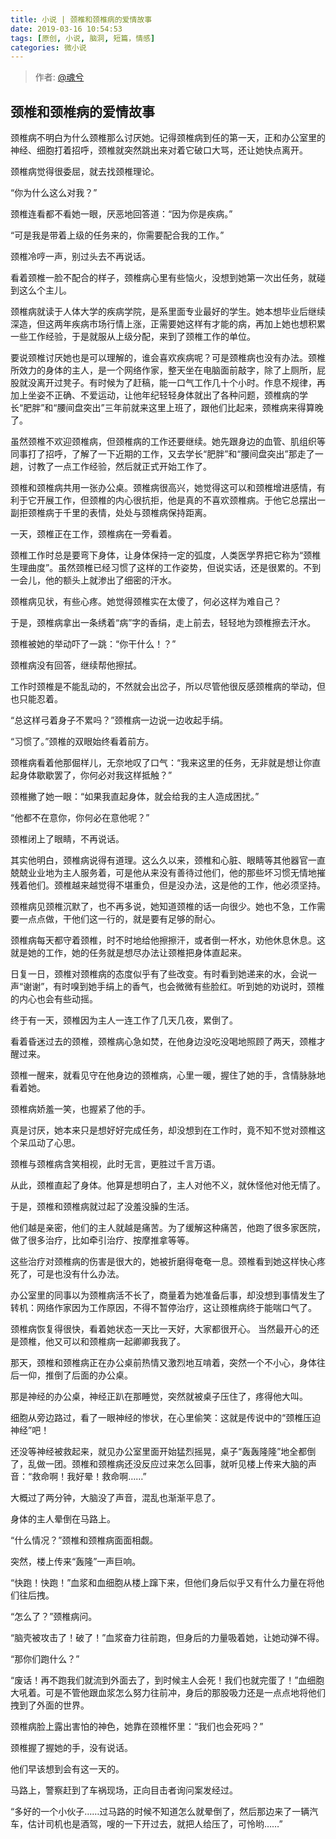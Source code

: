 ```yaml
---
title: 小说 | 颈椎和颈椎病的爱情故事
date: 2019-03-16 10:54:53
tags: [原创, 小说, 脑洞, 短篇，情感]
categories: 微小说
---
```


> 作者: [@魂兮](http://weibo.com/paigu77)

## 颈椎和颈椎病的爱情故事

  颈椎病不明白为什么颈椎那么讨厌她。记得颈椎病到任的第一天，正和办公室里的神经、细胞打着招呼，颈椎就突然跳出来对着它破口大骂，还让她快点离开。

  颈椎病觉得很委屈，就去找颈椎理论。

  “你为什么这么对我？”

  颈椎连看都不看她一眼，厌恶地回答道：“因为你是疾病。”

  “可是我是带着上级的任务来的，你需要配合我的工作。”

  颈椎冷哼一声，别过头去不再说话。

  看着颈椎一脸不配合的样子，颈椎病心里有些恼火，没想到她第一次出任务，就碰到这么个主儿。

  颈椎病就读于人体大学的疾病学院，是系里面专业最好的学生。她本想毕业后继续深造，但这两年疾病市场行情上涨，正需要她这样有才能的病，再加上她也想积累一些工作经验，于是就服从上级分配，来到了颈椎工作的单位。

  要说颈椎讨厌她也是可以理解的，谁会喜欢疾病呢？可是颈椎病也没有办法。颈椎所效力的身体的主人，是一个网络作家，整天坐在电脑面前敲字，除了上厕所，屁股就没离开过凳子。有时候为了赶稿，能一口气工作几十个小时。作息不规律，再加上坐姿不正确、不爱运动，让他年纪轻轻身体就出了各种问题，颈椎病的学长“肥胖”和“腰间盘突出”三年前就来这里上班了，跟他们比起来，颈椎病来得算晚了。

  虽然颈椎不欢迎颈椎病，但颈椎病的工作还要继续。她先跟身边的血管、肌组织等同事打了招呼，了解了一下近期的工作，又去学长“肥胖”和“腰间盘突出”那走了一趟，讨教了一点工作经验，然后就正式开始工作了。

  颈椎和颈椎病共用一张办公桌。颈椎病很高兴，她觉得这可以和颈椎增进感情，有利于它开展工作，但颈椎的内心很抗拒，他是真的不喜欢颈椎病。于他它总摆出一副拒颈椎病于千里的表情，处处与颈椎病保持距离。

  一天，颈椎正在工作，颈椎病在一旁看着。

  颈椎工作时总是要弯下身体，让身体保持一定的弧度，人类医学界把它称为“颈椎生理曲度”。虽然颈椎已经习惯了这样的工作姿势，但说实话，还是很累的。不到一会儿，他的额头上就渗出了细密的汗水。

  颈椎病见状，有些心疼。她觉得颈椎实在太傻了，何必这样为难自己？

  于是，颈椎病拿出一条绣着“病”字的香绢，走上前去，轻轻地为颈椎擦去汗水。

  颈椎被她的举动吓了一跳：“你干什么！？”

  颈椎病没有回答，继续帮他擦拭。

  工作时颈椎是不能乱动的，不然就会出岔子，所以尽管他很反感颈椎病的举动，但也只能忍着。

  “总这样弓着身子不累吗？”颈椎病一边说一边收起手绢。

  “习惯了。”颈椎的双眼始终看着前方。

  颈椎病看着他那倔样儿，无奈地叹了口气：“我来这里的任务，无非就是想让你直起身体歇歇罢了，你何必对我这样抵触？”

  颈椎撇了她一眼：“如果我直起身体，就会给我的主人造成困扰。”

  “他都不在意你，你何必在意他呢？”

  颈椎闭上了眼睛，不再说话。

  其实他明白，颈椎病说得有道理。这么久以来，颈椎和心脏、眼睛等其他器官一直兢兢业业地为主人服务着，可是他从来没有善待过他们，他的那些坏习惯无情地摧残着他们。颈椎越来越觉得不堪重负，但是没办法，这是他的工作，他必须坚持。

  颈椎病见颈椎沉默了，也不再多说，她知道颈椎的话一向很少。她也不急，工作需要一点点做，干他们这一行的，就是要有足够的耐心。

  颈椎病每天都守着颈椎，时不时地给他擦擦汗，或者倒一杯水，劝他休息休息。这就是她的工作，她的任务就是想尽办法让颈椎把身体直起来。

  日复一日，颈椎对颈椎病的态度似乎有了些改变。有时看到她递来的水，会说一声“谢谢”，有时嗅到她手绢上的香气，也会微微有些脸红。听到她的劝说时，颈椎的内心也会有些动摇。

  终于有一天，颈椎因为主人一连工作了几天几夜，累倒了。

  看着昏迷过去的颈椎，颈椎病心急如焚，在他身边没吃没喝地照顾了两天，颈椎才醒过来。

  颈椎一醒来，就看见守在他身边的颈椎病，心里一暖，握住了她的手，含情脉脉地看着她。

  颈椎病娇羞一笑，也握紧了他的手。

  真是讨厌，她本来只是想好好完成任务，却没想到在工作时，竟不知不觉对颈椎这个呆瓜动了心思。

  颈椎与颈椎病含笑相视，此时无言，更胜过千言万语。

  从此，颈椎直起了身体。他算是想明白了，主人对他不义，就休怪他对他无情了。

  于是，颈椎和颈椎病就过起了没羞没臊的生活。

  他们越是亲密，他们的主人就越是痛苦。为了缓解这种痛苦，他跑了很多家医院，做了很多治疗，比如牵引治疗、按摩推拿等等。

  这些治疗对颈椎病的伤害是很大的，她被折磨得奄奄一息。颈椎看到她这样快心疼死了，可是也没有什么办法。

  办公室里的同事以为颈椎病活不长了，商量着为她准备后事，却没想到事情发生了转机：网络作家因为工作原因，不得不暂停治疗，这让颈椎病终于能喘口气了。

  颈椎病恢复得很快，看着她状态一天比一天好，大家都很开心。 当然最开心的还是颈椎，他又可以和颈椎病一起卿卿我我了。

  那天，颈椎和颈椎病正在办公桌前热情又激烈地互啃着，突然一个不小心，身体往后一仰，推倒了后面的办公桌。

  那是神经的办公桌，神经正趴在那睡觉，突然就被桌子压住了，疼得他大叫。

  细胞从旁边路过，看了一眼神经的惨状，在心里偷笑：这就是传说中的“颈椎压迫神经”吧！

  还没等神经被救起来，就见办公室里面开始猛烈摇晃，桌子“轰轰隆隆”地全都倒了，乱做一团。颈椎和颈椎病还没反应过来怎么回事，就听见楼上传来大脑的声音：“救命啊！我好晕！救命啊……”

  大概过了两分钟，大脑没了声音，混乱也渐渐平息了。

  身体的主人晕倒在马路上。

  “什么情况？”颈椎和颈椎病面面相觑。

  突然，楼上传来“轰隆”一声巨响。

  “快跑！快跑！”血浆和血细胞从楼上蹿下来，但他们身后似乎又有什么力量在将他们往后拽。

  “怎么了？”颈椎病问。

  “脑壳被攻击了！破了！”血浆奋力往前跑，但身后的力量吸着她，让她动弹不得。

  “那你们跑什么？”

  “废话！再不跑我们就流到外面去了，到时候主人会死！我们也就完蛋了！”血细胞大吼着。可是不管他跟血浆怎么努力往前冲，身后的那股吸力还是一点点地将他们拽到了外面的世界。

  颈椎病脸上露出害怕的神色，她靠在颈椎怀里：“我们也会死吗？”

  颈椎握了握她的手，没有说话。

  他们早该想到会有这一天的。

  马路上，警察赶到了车祸现场，正向目击者询问案发经过。

  “多好的一个小伙子……过马路的时候不知道怎么就晕倒了，然后那边来了一辆汽车，估计司机也是酒驾，嗖的一下开过去，就把人给压了，可怜哟……”